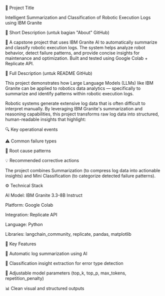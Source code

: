 🧠 Project Title

Intelligent Summarization and Classification of Robotic Execution Logs using IBM Granite

📝 Short Description (untuk bagian "About" GitHub)

🚀 A capstone project that uses IBM Granite AI to automatically summarize and classify robotic execution logs.
The system helps analyze robot behavior, detect failure patterns, and provide concise insights for maintenance and optimization.
Built and tested using Google Colab + Replicate API.

📘 Full Description (untuk README GitHub)

This project demonstrates how Large Language Models (LLMs) like IBM Granite can be applied to robotics data analytics — specifically to summarize and identify patterns within robotic execution logs.

Robotic systems generate extensive log data that is often difficult to interpret manually.
By leveraging IBM Granite's summarization and reasoning capabilities, this project transforms raw log data into structured, human-readable insights that highlight:

🔍 Key operational events

⚠️ Common failure types

🧠 Root cause patterns

💡 Recommended corrective actions

The project combines Summarization (to compress log data into actionable insights) and Mini Classification (to categorize detected failure patterns).

⚙️ Technical Stack

AI Model: IBM Granite 3.3-8B Instruct

Platform: Google Colab

Integration: Replicate API

Language: Python

Libraries: langchain_community, replicate, pandas, matplotlib

🧩 Key Features

📄 Automatic log summarization using AI

🧠 Classification insight extraction for error type detection

🔧 Adjustable model parameters (top_k, top_p, max_tokens, repetition_penalty)

📊 Clean visual and structured outputs
